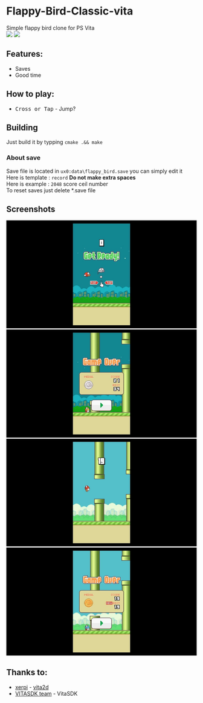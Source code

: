 # Flappy-Bird-Classic-vita
Simple flappy bird clone for PS Vita<br>
[<img src="https://img.shields.io/github/downloads/Creckeryop/Flappy-Bird-Classic-vita/total">](https://github.com/Creckeryop/Flappy-Bird-Classic-vita/releases)
[<img src="https://img.shields.io/github/v/release/Creckeryop/Flappy-Bird-Classic-vita">](https://github.com/Creckeryop/Flappy-Bird-Classic-vita/releases/latest)

## Features:
* Saves
* Good time
## How to play:
* <kbd>Cross or Tap</kbd> - Jump?
## Building
Just build it by typping `cmake .&& make`
### About save
Save file is located in `ux0:data\flappy_bird.save` you can simply edit it<br>
Here is template : `record` <b>Do not make extra spaces</b><br>
Here is example : `2048` score ceil number<br>
To reset saves just delete *.save file
## Screenshots
<img src="screenshots/1.jpg"><br>
<img src="screenshots/2.jpg"><br>
<img src="screenshots/3.jpg"><br>
<img src="screenshots/4.jpg"><br>
## Thanks to:
* [xerpi](https://github.com/xerpi/) - [vita2d](https://github.com/xerpi/libvita2d)<br>
* [VITASDK team](https://github.com/vitasdk) - VitaSDK
